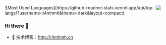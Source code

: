 <img align="right" src="https://github-readme-stats.vercel.app/api?username=i4mhmh&show_icons=true&icon_color=CE1D2D&text_color=718096&bg_color=ffffff&hide_title=true" />
![Most Used Languages](https://github-readme-stats.vercel.app/api/top-langs/?username=i4mhmh&theme=dark&layout=compact)


### Hi there  🌅
- :orange_book: 技术博客：http://i4mhmh.cn

